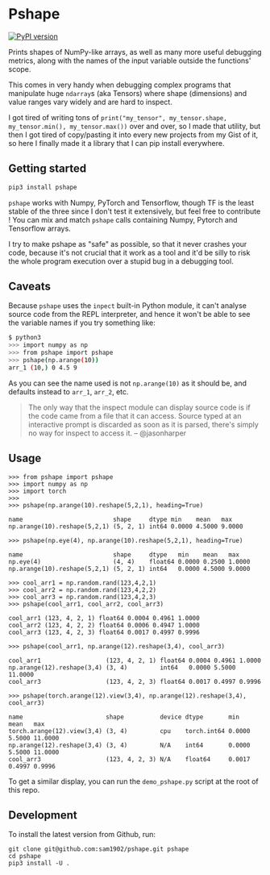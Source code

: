 # Pshape
[![PyPI version](https://badge.fury.io/py/pshape.svg)](https://badge.fury.io/py/pshape)

Prints shapes of NumPy-like arrays, as well as many more useful debugging metrics, along with the names of the input variable outside the functions' scope.

This comes in very handy when debugging complex programs that manipulate huge `ndarray`s (aka Tensors) where shape (dimensions) and value ranges vary
widely and are hard to inspect.

I got tired of writing tons of `print("my_tensor", my_tensor.shape, my_tensor.min(), my_tensor.max())` over and over, so I made that utility, but then
I got tired of copy/pasting it into every new projects from my Gist of it, so here I finally made it a library that I can pip install everywhere.

## Getting started

```sh
pip3 install pshape
```

`pshape` works with Numpy, PyTorch and Tensorflow, though TF is the least stable of the three since I don't test it extensively, but feel free to contribute ! You can mix and match `pshape` calls containing Numpy, Pytorch and Tensorflow arrays.

I try to make pshape as "safe" as possible, so that it never crashes your code, because it's not crucial that it work as a tool and it'd be silly to risk the whole program execution over a stupid bug in a debugging tool.

## Caveats
Because `pshape` uses the `inpect` built-in Python module, it can't analyse source code from the REPL interpreter, and hence it won't be able to see the variable names if you try something like:
```sh
$ python3
>>> import numpy as np
>>> from pshape import pshape
>>> pshape(np.arange(10))
arr_1 (10,) 0 4.5 9
```
As you can see the name used is not `np.arange(10)` as it should be, and defaults instead to `arr_1`, `arr_2`, etc.

> The only way that the inspect module can display source code is if the code came from a file that it can access. Source typed at an interactive prompt is discarded as soon as it is parsed, there's simply no way for inspect to access it. – @jasonharper

## Usage
```python3
>>> from pshape import pshape
>>> import numpy as np
>>> import torch
>>> 
>>> pshape(np.arange(10).reshape(5,2,1), heading=True)

name                         shape     dtype min    mean   max
np.arange(10).reshape(5,2,1) (5, 2, 1) int64 0.0000 4.5000 9.0000

>>> pshape(np.eye(4), np.arange(10).reshape(5,2,1), heading=True)

name                         shape     dtype   min    mean   max
np.eye(4)                    (4, 4)    float64 0.0000 0.2500 1.0000
np.arange(10).reshape(5,2,1) (5, 2, 1) int64   0.0000 4.5000 9.0000

>>> cool_arr1 = np.random.rand(123,4,2,1)
>>> cool_arr2 = np.random.rand(123,4,2,2)
>>> cool_arr3 = np.random.rand(123,4,2,3)
>>> pshape(cool_arr1, cool_arr2, cool_arr3)

cool_arr1 (123, 4, 2, 1) float64 0.0004 0.4961 1.0000
cool_arr2 (123, 4, 2, 2) float64 0.0006 0.4947 1.0000
cool_arr3 (123, 4, 2, 3) float64 0.0017 0.4997 0.9996

>>> pshape(cool_arr1, np.arange(12).reshape(3,4), cool_arr3)

cool_arr1                  (123, 4, 2, 1) float64 0.0004 0.4961 1.0000
np.arange(12).reshape(3,4) (3, 4)         int64   0.0000 5.5000 11.0000
cool_arr3                  (123, 4, 2, 3) float64 0.0017 0.4997 0.9996

>>> pshape(torch.arange(12).view(3,4), np.arange(12).reshape(3,4), cool_arr3)

name                       shape          device dtype       min    mean   max
torch.arange(12).view(3,4) (3, 4)         cpu    torch.int64 0.0000 5.5000 11.0000
np.arange(12).reshape(3,4) (3, 4)         N/A    int64       0.0000 5.5000 11.0000
cool_arr3                  (123, 4, 2, 3) N/A    float64     0.0017 0.4997 0.9996
```
To get a similar display, you can run the `demo_pshape.py` script at the root of this repo.

## Development

To install the latest version from Github, run:

```
git clone git@github.com:sam1902/pshape.git pshape
cd pshape
pip3 install -U .
```
